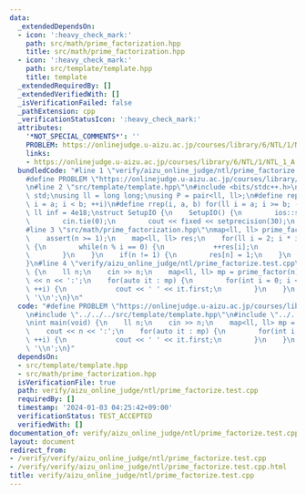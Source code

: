 ```yaml
---
data:
  _extendedDependsOn:
  - icon: ':heavy_check_mark:'
    path: src/math/prime_factorization.hpp
    title: src/math/prime_factorization.hpp
  - icon: ':heavy_check_mark:'
    path: src/template/template.hpp
    title: template
  _extendedRequiredBy: []
  _extendedVerifiedWith: []
  _isVerificationFailed: false
  _pathExtension: cpp
  _verificationStatusIcon: ':heavy_check_mark:'
  attributes:
    '*NOT_SPECIAL_COMMENTS*': ''
    PROBLEM: https://onlinejudge.u-aizu.ac.jp/courses/library/6/NTL/1/NTL_1_A
    links:
    - https://onlinejudge.u-aizu.ac.jp/courses/library/6/NTL/1/NTL_1_A
  bundledCode: "#line 1 \"verify/aizu_online_judge/ntl/prime_factorize.test.cpp\"\n\
    #define PROBLEM \"https://onlinejudge.u-aizu.ac.jp/courses/library/6/NTL/1/NTL_1_A\"\
    \n#line 2 \"src/template/template.hpp\"\n#include <bits/stdc++.h>\nusing namespace\
    \ std;\nusing ll = long long;\nusing P = pair<ll, ll>;\n#define rep(i, a, b) for(ll\
    \ i = a; i < b; ++i)\n#define rrep(i, a, b) for(ll i = a; i >= b; --i)\nconstexpr\
    \ ll inf = 4e18;\nstruct SetupIO {\n    SetupIO() {\n        ios::sync_with_stdio(0);\n\
    \        cin.tie(0);\n        cout << fixed << setprecision(30);\n    }\n} setup_io;\n\
    #line 3 \"src/math/prime_factorization.hpp\"\nmap<ll, ll> prime_factor(ll n) {\n\
    \    assert(n >= 1);\n    map<ll, ll> res;\n    for(ll i = 2; i * i <= n; ++i)\
    \ {\n        while(n % i == 0) {\n            ++res[i];\n            n /= i;\n\
    \        }\n    }\n    if(n != 1) {\n        res[n] = 1;\n    }\n    return res;\n\
    }\n#line 4 \"verify/aizu_online_judge/ntl/prime_factorize.test.cpp\"\nint main(void)\
    \ {\n    ll n;\n    cin >> n;\n    map<ll, ll> mp = prime_factor(n);\n    cout\
    \ << n << ':';\n    for(auto it : mp) {\n        for(int i = 0; i < it.second;\
    \ ++i) {\n            cout << ' ' << it.first;\n        }\n    }\n    cout <<\
    \ '\\n';\n}\n"
  code: "#define PROBLEM \"https://onlinejudge.u-aizu.ac.jp/courses/library/6/NTL/1/NTL_1_A\"\
    \n#include \"../../../src/template/template.hpp\"\n#include \"../../../src/math/prime_factorization.hpp\"\
    \nint main(void) {\n    ll n;\n    cin >> n;\n    map<ll, ll> mp = prime_factor(n);\n\
    \    cout << n << ':';\n    for(auto it : mp) {\n        for(int i = 0; i < it.second;\
    \ ++i) {\n            cout << ' ' << it.first;\n        }\n    }\n    cout <<\
    \ '\\n';\n}"
  dependsOn:
  - src/template/template.hpp
  - src/math/prime_factorization.hpp
  isVerificationFile: true
  path: verify/aizu_online_judge/ntl/prime_factorize.test.cpp
  requiredBy: []
  timestamp: '2024-01-03 04:25:42+09:00'
  verificationStatus: TEST_ACCEPTED
  verifiedWith: []
documentation_of: verify/aizu_online_judge/ntl/prime_factorize.test.cpp
layout: document
redirect_from:
- /verify/verify/aizu_online_judge/ntl/prime_factorize.test.cpp
- /verify/verify/aizu_online_judge/ntl/prime_factorize.test.cpp.html
title: verify/aizu_online_judge/ntl/prime_factorize.test.cpp
---
```

